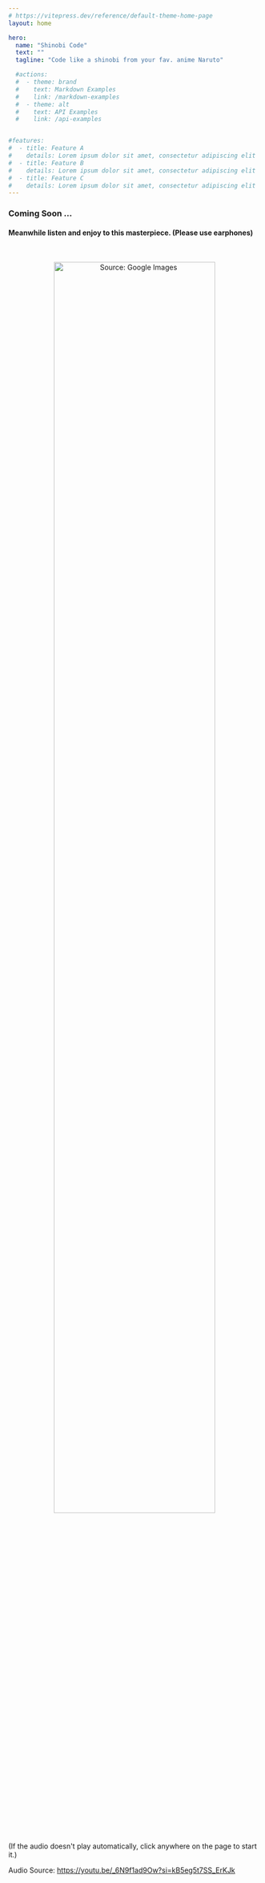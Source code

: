 ```yaml
---
# https://vitepress.dev/reference/default-theme-home-page
layout: home

hero:
  name: "Shinobi Code"
  text: ""
  tagline: "Code like a shinobi from your fav. anime Naruto"

  #actions:
  #  - theme: brand
  #    text: Markdown Examples
  #    link: /markdown-examples
  #  - theme: alt
  #    text: API Examples
  #    link: /api-examples


#features:
#  - title: Feature A
#    details: Lorem ipsum dolor sit amet, consectetur adipiscing elit
#  - title: Feature B
#    details: Lorem ipsum dolor sit amet, consectetur adipiscing elit
#  - title: Feature C
#    details: Lorem ipsum dolor sit amet, consectetur adipiscing elit
---
```


<h3> Coming Soon ...</h3>
<h4>Meanwhile listen and enjoy to this masterpiece. (Please use earphones)</h4>
    <div align="center" style="padding:2rem 0">
        <img width="80%" src="/naruto-jiraiya.jpg" title="Source: Google Images"/>
    </div>

<div style="background-color:;">
(If the audio doesn't play automatically, click anywhere on the page to start it.)
<p>Audio Source: 
    <a href="https://youtu.be/_6N9f1ad9Ow?si=kB5eg5t7SS_ErKJk" target="_blank">https://youtu.be/_6N9f1ad9Ow?si=kB5eg5t7SS_ErKJk</a>
</p>
<audio id="myaudio" autoplay>
    <source src="/samidare.mp3" type="audio/mpeg">
    Your browser does not support the audio element.
</audio>
</div>

<script>
  document.addEventListener('click', () => {
    const audio = document.getElementById('myaudio');
    if (audio) {
      audio.play();
    }
  });
</script>
